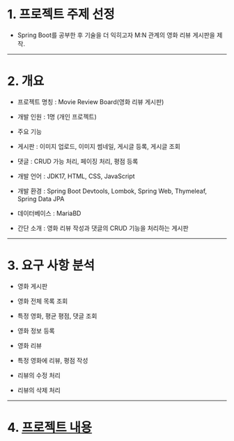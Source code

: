 # 1. 프로젝트 주제 선정
+ Spring Boot를 공부한 후 기술을 더 익히고자 M:N 관계의 영화 리뷰 게시판을 제작.
***
# 2. 개요
+  프로젝트 명칭 : Movie Review Board(영화 리뷰 게시판)
  
+  개발 인원 : 1명 (개인 프로젝트)
  
+  주요 기능
  
  +  게시판 : 이미지 업로드, 이미지 썸네일, 게시글 등록, 게시글 조회
    
  +  댓글 : CRUD 가능 처리, 페이징 처리, 평점 등록
    
+  개발 언어 : JDK17, HTML, CSS, JavaScript
  
+  개발 환경 : Spring Boot Devtools, Lombok, Spring Web, Thymeleaf, Spring Data JPA
  
+  데이터베이스 : MariaBD
  
+  간단 소개 : 영화 리뷰 작성과 댓글의 CRUD 기능을 처리하는 게시판
***
# 3. 요구 사항 분석
+  영화 게시판

  +  영화 전체 목록 조회
    
  +  특정 영화, 평균 평점, 댓글 조회
    
  +  영화 정보 등록
    
+  영화 리뷰
  
  +  특정 영화에 리뷰, 평점 작성
    
  +  리뷰의 수정 처리

  +  리뷰의 삭제 처리
***
# 4. [프로젝트 내용](https://famous-sing-446.notion.site/Spring-Boot-Web-Project-a49c8223b0754cd4b0c8bb8423610573)
